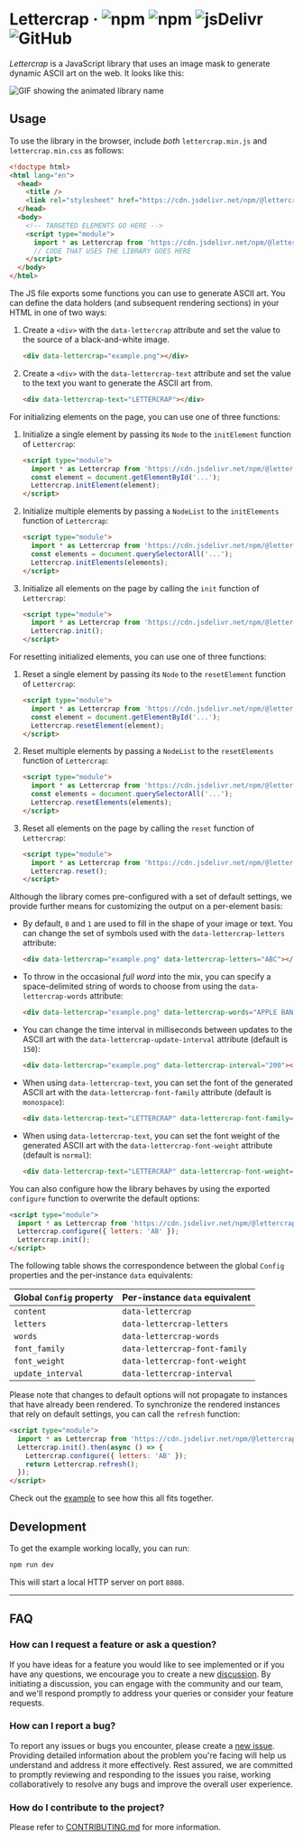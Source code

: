 # Lettercrap &middot; ![npm](https://img.shields.io/npm/v/@lettercrap/web) ![npm](https://img.shields.io/npm/dm/@lettercrap/web) ![jsDelivr](https://img.shields.io/jsdelivr/npm/hm/@lettercrap/web) ![GitHub](https://img.shields.io/github/license/lettercrap/lettercrap)

_Lettercrap_ is a JavaScript library that uses an image mask to generate dynamic ASCII art on the web. It looks like this:

<picture>
  <source media="(prefers-color-scheme: dark)" srcset="https://github.com/dabico/lettercrap/assets/34584913/5d9e21ea-9301-49d4-a5c0-e685b762590d">
  <source media="(prefers-color-scheme: light)" srcset="https://github.com/dabico/lettercrap/assets/34584913/62f87c22-25b6-45f5-b8a4-6715ea9d394e">
  <img alt="GIF showing the animated library name" src="https://github.com/dabico/lettercrap/assets/34584913/5d9e21ea-9301-49d4-a5c0-e685b762590d">
</picture>

## Usage

To use the library in the browser, include _both_ `lettercrap.min.js` and `lettercrap.min.css` as follows:

```html
<!doctype html>
<html lang="en">
  <head>
    <title />
    <link rel="stylesheet" href="https://cdn.jsdelivr.net/npm/@lettercrap/web/dist/lettercrap.min.css" />
  </head>
  <body>
    <!-- TARGETED ELEMENTS GO HERE -->
    <script type="module">
      import * as Lettercrap from 'https://cdn.jsdelivr.net/npm/@lettercrap/web/dist/lettercrap.min.js';
      // CODE THAT USES THE LIBRARY GOES HERE
    </script>
  </body>
</html>
```

The JS file exports some functions you can use to generate ASCII art.
You can define the data holders (and subsequent rendering sections) in your HTML in one of two ways:

1. Create a `<div>` with the `data-lettercrap` attribute and set the value to the source of a black-and-white image.

   ```html
   <div data-lettercrap="example.png"></div>
   ```

2. Create a `<div>` with the `data-lettercrap-text` attribute and set
   the value to the text you want to generate the ASCII art from.

   ```html
   <div data-lettercrap-text="LETTERCRAP"></div>
   ```

For initializing elements on the page, you can use one of three functions:

1. Initialize a single element by passing its `Node` to the `initElement` function of `Lettercrap`:

   ```html
   <script type="module">
     import * as Lettercrap from 'https://cdn.jsdelivr.net/npm/@lettercrap/web/dist/lettercrap.min.js';
     const element = document.getElementById('...');
     Lettercrap.initElement(element);
   </script>
   ```

2. Initialize multiple elements by passing a `NodeList` to the `initElements` function of `Lettercrap`:

   ```html
   <script type="module">
     import * as Lettercrap from 'https://cdn.jsdelivr.net/npm/@lettercrap/web/dist/lettercrap.min.js';
     const elements = document.querySelectorAll('...');
     Lettercrap.initElements(elements);
   </script>
   ```

3. Initialize all elements on the page by calling the `init` function of `Lettercrap`:

   ```html
   <script type="module">
     import * as Lettercrap from 'https://cdn.jsdelivr.net/npm/@lettercrap/web/dist/lettercrap.min.js';
     Lettercrap.init();
   </script>
   ```

For resetting initialized elements, you can use one of three functions:

1. Reset a single element by passing its `Node` to the `resetElement` function of `Lettercrap`:

   ```html
   <script type="module">
     import * as Lettercrap from 'https://cdn.jsdelivr.net/npm/@lettercrap/web/dist/lettercrap.min.js';
     const element = document.getElementById('...');
     Lettercrap.resetElement(element);
   </script>
   ```

2. Reset multiple elements by passing a `NodeList` to the `resetElements` function of `Lettercrap`:

   ```html
   <script type="module">
     import * as Lettercrap from 'https://cdn.jsdelivr.net/npm/@lettercrap/web/dist/lettercrap.min.js';
     const elements = document.querySelectorAll('...');
     Lettercrap.resetElements(elements);
   </script>
   ```

3. Reset all elements on the page by calling the `reset` function of `Lettercrap`:

   ```html
   <script type="module">
     import * as Lettercrap from 'https://cdn.jsdelivr.net/npm/@lettercrap/web/dist/lettercrap.min.js';
     Lettercrap.reset();
   </script>
   ```

Although the library comes pre-configured with a set of default settings,
we provide further means for customizing the output on a per-element basis:

- By default, `0` and `1` are used to fill in the shape of your image or text.
  You can change the set of symbols used with the `data-lettercrap-letters` attribute:

  ```html
  <div data-lettercrap="example.png" data-lettercrap-letters="ABC"></div>
  ```

- To throw in the occasional _full word_ into the mix, you can specify a space-delimited string
  of words to choose from using the `data-lettercrap-words` attribute:

  ```html
  <div data-lettercrap="example.png" data-lettercrap-words="APPLE BANANA CHERRY"></div>
  ```

- You can change the time interval in milliseconds between updates to the ASCII art
  with the `data-lettercrap-update-interval` attribute (default is `150`):

  ```html
  <div data-lettercrap="example.png" data-lettercrap-interval="200"></div>
  ```

- When using `data-lettercrap-text`, you can set the font of the generated
  ASCII art with the `data-lettercrap-font-family` attribute (default is `monospace`):

  ```html
  <div data-lettercrap-text="LETTERCRAP" data-lettercrap-font-family="times"></div>
  ```

- When using `data-lettercrap-text`, you can set the font weight of the generated
  ASCII art with the `data-lettercrap-font-weight` attribute (default is `normal`):

  ```html
  <div data-lettercrap-text="LETTERCRAP" data-lettercrap-font-weight="bold"></div>
  ```

You can also configure how the library behaves by using the exported `configure` function to overwrite the default options:

```html
<script type="module">
  import * as Lettercrap from 'https://cdn.jsdelivr.net/npm/@lettercrap/web/dist/lettercrap.min.js';
  Lettercrap.configure({ letters: 'AB' });
  Lettercrap.init();
</script>
```

The following table shows the correspondence between the global `Config` properties and the per-instance `data` equivalents:

| Global `Config` property | Per-instance `data` equivalent |
| ------------------------ | ------------------------------ |
| `content`                | `data-lettercrap`              |
| `letters`                | `data-lettercrap-letters`      |
| `words`                  | `data-lettercrap-words`        |
| `font_family`            | `data-lettercrap-font-family`  |
| `font_weight`            | `data-lettercrap-font-weight`  |
| `update_interval`        | `data-lettercrap-interval`     |

Please note that changes to default options will not propagate to instances that have already been rendered.
To synchronize the rendered instances that rely on default settings, you can call the `refresh` function:

```html
<script type="module">
  import * as Lettercrap from 'https://cdn.jsdelivr.net/npm/@lettercrap/web/dist/lettercrap.min.js';
  Lettercrap.init().then(async () => {
    Lettercrap.configure({ letters: 'AB' });
    return Lettercrap.refresh();
  });
</script>
```

Check out the [example](example/index.html) to see how this all fits together.

## Development

To get the example working locally, you can run:

```bash
npm run dev
```

This will start a local HTTP server on port `8080`.

---

## FAQ

### How can I request a feature or ask a question?

If you have ideas for a feature you would like to see implemented or if you have any questions, we encourage you to
create a new [discussion](https://github.com/lettercrap/lettercrap/discussions/). By initiating a discussion, you can
engage with the community and our team, and we'll respond promptly to address your queries or consider your feature
requests.

### How can I report a bug?

To report any issues or bugs you encounter, please create a [new issue](https://github.com/lettercrap/lettercrap/issues/).
Providing detailed information about the problem you're facing will help us understand and address it more effectively.
Rest assured, we are committed to promptly reviewing and responding to the issues you raise, working collaboratively
to resolve any bugs and improve the overall user experience.

### How do I contribute to the project?

Please refer to [CONTRIBUTING.md](CONTRIBUTING.md) for more information.
